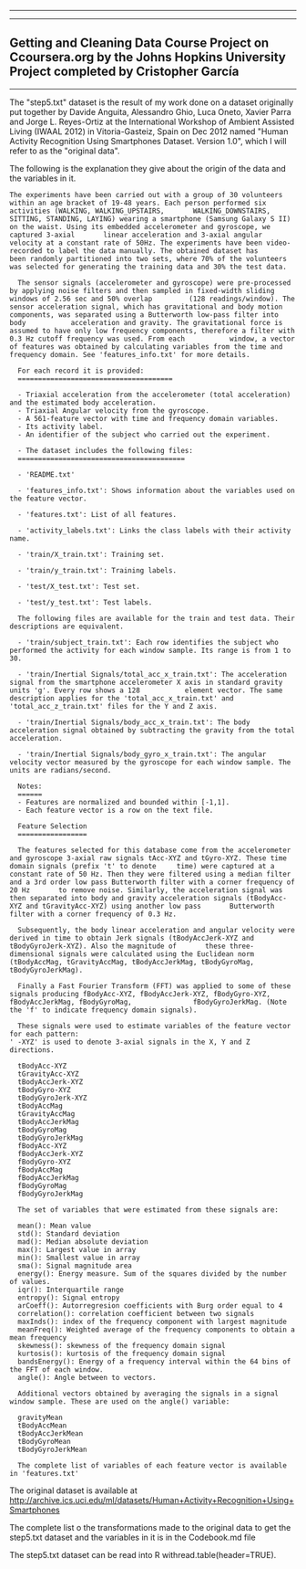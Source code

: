 ------------------------------------------------------------------------------------------
------------------------------------------------------------------------------------------
Getting and Cleaning Data Course Project on Ccoursera.org by the Johns Hopkins University
Project completed by Cristopher García
------------------------------------------------------------------------------------------
------------------------------------------------------------------------------------------

The "step5.txt" dataset is the result of my work done on a dataset originally put together by Davide Anguita, Alessandro Ghio, Luca Oneto, Xavier Parra and Jorge L. Reyes-Ortiz at the International Workshop of Ambient Assisted Living (IWAAL 2012) in Vitoria-Gasteiz, Spain on Dec 2012 named "Human Activity Recognition Using Smartphones Dataset.  Version 1.0", which I will refer to as the "original data".

The following is the explanation they give about the origin of the data and the variables in it.


    The experiments have been carried out with a group of 30 volunteers within an age bracket of 19-48 years. Each person performed six activities (WALKING, WALKING_UPSTAIRS,       WALKING_DOWNSTAIRS, SITTING, STANDING, LAYING) wearing a smartphone (Samsung Galaxy S II) on the waist. Using its embedded accelerometer and gyroscope, we captured 3-axial       linear acceleration and 3-axial angular velocity at a constant rate of 50Hz. The experiments have been video-recorded to label the data manually. The obtained dataset has       been randomly partitioned into two sets, where 70% of the volunteers was selected for generating the training data and 30% the test data. 

	  The sensor signals (accelerometer and gyroscope) were pre-processed by applying noise filters and then sampled in fixed-width sliding windows of 2.56 sec and 50% overlap         (128 readings/window). The sensor acceleration signal, which has gravitational and body motion components, was separated using a Butterworth low-pass filter into body           acceleration and gravity. The gravitational force is assumed to have only low frequency components, therefore a filter with 0.3 Hz cutoff frequency was used. From each           window, a vector of features was obtained by calculating variables from the time and frequency domain. See 'features_info.txt' for more details. 

	  For each record it is provided:
	  ======================================

	  - Triaxial acceleration from the accelerometer (total acceleration) and the estimated body acceleration.
	  - Triaxial Angular velocity from the gyroscope. 
	  - A 561-feature vector with time and frequency domain variables. 
	  - Its activity label. 
	  - An identifier of the subject who carried out the experiment.

	  - The dataset includes the following files:
	  =========================================

	  - 'README.txt'

	  - 'features_info.txt': Shows information about the variables used on the feature vector.

	  - 'features.txt': List of all features.

	  - 'activity_labels.txt': Links the class labels with their activity name.

	  - 'train/X_train.txt': Training set.

	  - 'train/y_train.txt': Training labels.

	  - 'test/X_test.txt': Test set.

	  - 'test/y_test.txt': Test labels.

	  The following files are available for the train and test data. Their descriptions are equivalent. 

	  - 'train/subject_train.txt': Each row identifies the subject who performed the activity for each window sample. Its range is from 1 to 30. 

	  - 'train/Inertial Signals/total_acc_x_train.txt': The acceleration signal from the smartphone accelerometer X axis in standard gravity units 'g'. Every row shows a 128           element vector. The same description applies for the 'total_acc_x_train.txt' and 'total_acc_z_train.txt' files for the Y and Z axis. 

	  - 'train/Inertial Signals/body_acc_x_train.txt': The body acceleration signal obtained by subtracting the gravity from the total acceleration. 

	  - 'train/Inertial Signals/body_gyro_x_train.txt': The angular velocity vector measured by the gyroscope for each window sample. The units are radians/second. 

	  Notes: 
	  ======
	  - Features are normalized and bounded within [-1,1].
	  - Each feature vector is a row on the text file.

	  Feature Selection 
	  =================

	  The features selected for this database come from the accelerometer and gyroscope 3-axial raw signals tAcc-XYZ and tGyro-XYZ. These time domain signals (prefix 't' to denote     time) were captured at a constant rate of 50 Hz. Then they were filtered using a median filter and a 3rd order low pass Butterworth filter with a corner frequency of 20 Hz       to remove noise. Similarly, the acceleration signal was then separated into body and gravity acceleration signals (tBodyAcc-XYZ and tGravityAcc-XYZ) using another low pass       Butterworth filter with a corner frequency of 0.3 Hz. 

	  Subsequently, the body linear acceleration and angular velocity were derived in time to obtain Jerk signals (tBodyAccJerk-XYZ and tBodyGyroJerk-XYZ). Also the magnitude of       these three-dimensional signals were calculated using the Euclidean norm (tBodyAccMag, tGravityAccMag, tBodyAccJerkMag, tBodyGyroMag, tBodyGyroJerkMag). 

	  Finally a Fast Fourier Transform (FFT) was applied to some of these signals producing fBodyAcc-XYZ, fBodyAccJerk-XYZ, fBodyGyro-XYZ, fBodyAccJerkMag, fBodyGyroMag,               fBodyGyroJerkMag. (Note the 'f' to indicate frequency domain signals). 

	  These signals were used to estimate variables of the feature vector for each pattern:  
	' -XYZ' is used to denote 3-axial signals in the X, Y and Z directions.

	  tBodyAcc-XYZ
	  tGravityAcc-XYZ
	  tBodyAccJerk-XYZ
	  tBodyGyro-XYZ
	  tBodyGyroJerk-XYZ
	  tBodyAccMag
	  tGravityAccMag
	  tBodyAccJerkMag
	  tBodyGyroMag
	  tBodyGyroJerkMag
	  fBodyAcc-XYZ
	  fBodyAccJerk-XYZ
	  fBodyGyro-XYZ
	  fBodyAccMag
	  fBodyAccJerkMag
	  fBodyGyroMag
	  fBodyGyroJerkMag

	  The set of variables that were estimated from these signals are: 

	  mean(): Mean value
	  std(): Standard deviation
	  mad(): Median absolute deviation 
	  max(): Largest value in array
	  min(): Smallest value in array
	  sma(): Signal magnitude area
	  energy(): Energy measure. Sum of the squares divided by the number of values. 
	  iqr(): Interquartile range 
	  entropy(): Signal entropy
	  arCoeff(): Autorregresion coefficients with Burg order equal to 4
	  correlation(): correlation coefficient between two signals
	  maxInds(): index of the frequency component with largest magnitude
	  meanFreq(): Weighted average of the frequency components to obtain a mean frequency
	  skewness(): skewness of the frequency domain signal 
	  kurtosis(): kurtosis of the frequency domain signal 
	  bandsEnergy(): Energy of a frequency interval within the 64 bins of the FFT of each window.
	  angle(): Angle between to vectors.

	  Additional vectors obtained by averaging the signals in a signal window sample. These are used on the angle() variable:

	  gravityMean
	  tBodyAccMean
	  tBodyAccJerkMean
	  tBodyGyroMean
	  tBodyGyroJerkMean

	  The complete list of variables of each feature vector is available in 'features.txt'


The original dataset is available at http://archive.ics.uci.edu/ml/datasets/Human+Activity+Recognition+Using+Smartphones

The complete list o the transformations made to the original data to get the step5.txt dataset and the variables in it is in the Codebook.md file

The step5.txt dataset can be read into R withread.table(header=TRUE).
